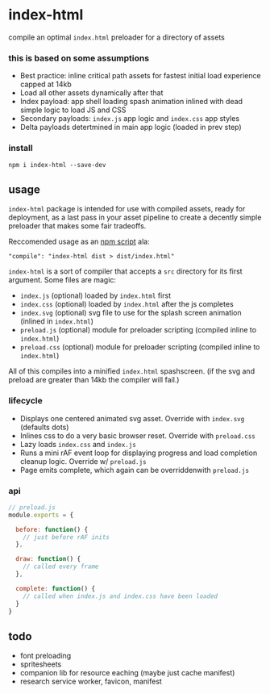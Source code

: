 # index-html

compile an optimal `index.html` preloader for a directory of assets

### this is based on some assumptions

- Best practice: inline critical path assets for fastest initial load experience capped at 14kb
- Load all other assets dynamically after that
- Index payload: app shell loading spash animation inlined with dead simple logic to load JS and CSS
- Secondary payloads: `index.js` app logic and `index.css` app styles
- Delta payloads detertmined in main app logic (loaded in prev step)

### install

    npm i index-html --save-dev

## usage

`index-html` package is intended for use with compiled assets, ready for deployment, as a last pass in your asset pipeline to create a decently simple preloader that makes some fair tradeoffs. 

Reccomended usage as an [npm script](https://docs.npmjs.com/misc/scripts) ala:

    "compile": "index-html dist > dist/index.html"

`index-html` is a sort of compiler that accepts a `src` directory for its first argument. Some files are magic:

- `index.js` (optional) loaded by `index.html` first
- `index.css` (optional) loaded by `index.html` after the js completes
- `index.svg` (optional) svg file to use for the splash screen animation (inlined in `index.html`)
- `preload.js` (optional) module for preloader scripting (compiled inline to `index.html`)
- `preload.css` (optional) module for preloader scripting (compiled inline to `index.html`)

All of this compiles into a minified `index.html` spashscreen. (if the svg and preload are greater than 14kb the compiler will fail.)

### lifecycle

- Displays one centered animated svg asset. Override with `index.svg` (defaults dots)
- Inlines css to do a very basic browser reset. Override with `preload.css`
- Lazy loads `index.css` and `index.js`
- Runs a mini rAF event loop for displaying progress and load completion cleanup logic. Override w/ `preload.js`
- Page emits complete, which again can be overriddenwith `preload.js`

### api

```javascript
// preload.js
module.exports = {

  before: function() {
    // just before rAF inits
  },

  draw: function() {
    // called every frame
  },

  complete: function() {
    // called when index.js and index.css have been loaded
  }
}
```

## todo

- font preloading
- spritesheets
- companion lib for resource eaching (maybe just cache manifest)
- research service worker, favicon, manifest

